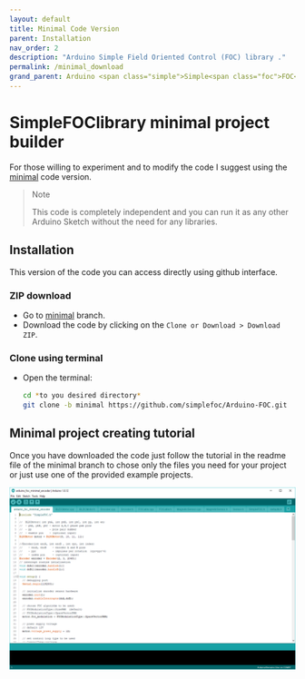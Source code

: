 ```yaml
---
layout: default
title: Minimal Code Version
parent: Installation
nav_order: 2
description: "Arduino Simple Field Oriented Control (FOC) library ."
permalink: /minimal_download
grand_parent: Arduino <span class="simple">Simple<span class="foc">FOC</span>library</span>
---
```


# <span class="simple">Simple<span class="foc">FOC</span>library</span> minimal project builder

For those willing to experiment and to modify the code I suggest using the [<i class="fa fa-code-fork"></i> minimal](https://github.com/simplefoc/Arduino-FOC/tree/minimal) code version. 
<blockquote class="info"><p class="heading">Note</p>This code is completely independent and you can run it as any other Arduino Sketch without the need for any libraries.</blockquote> 

## <i class="fa fa-github"></i>  Installation
This version of the code you can access directly using github interface.
### <i class="fa fa-download"></i> ZIP download 
- Go to [<i class="fa fa-code-fork"></i> minimal](https://github.com/simplefoc/Arduino-FOC/tree/minimal) branch. 
- Download the code by clicking on the `Clone or Download > Download ZIP`.
### <i class="fa fa-terminal"></i> Clone using terminal 
- Open the terminal:
  ```sh
  cd *to you desired directory*
  git clone -b minimal https://github.com/simplefoc/Arduino-FOC.git
  ```

## <i class="fa fa-desktop"></i>  Minimal project creating tutorial
Once you have downloaded the code just follow the tutorial in the readme file of the minimal branch to chose only the files you need for your project or just use one of the provided example projects.
<p><img src="extras/Images/minimal.gif" class="width80"></p>
